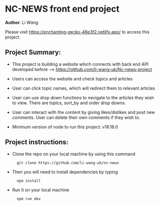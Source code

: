 # NC-NEWS front end project 
**Author**: *Li Wang*

Please visit https://enchanting-gecko-48e3f2.netlify.app/ to access this project.

## Project Summary:
- This project is building a website which connects with back end API developed before --> https://github.com/li-wang-uk/Nc-news-project

- Users can access the website and check topics and articles 


- User can click topic names, which will redirect them to relevant articles 

- User can use drop down functions to nevigate to the articles they wish to view. There are topics, sort_by and order drop downs. 

- User can interact with the content by giving likes/dislikes and post new comments. User can delete their own comments if they wish to. 



- Minimum version of node to run this project: 
v18.18.0

## Project instructions: 
- Clone the repo on your local machine by using this command


        git clone https://github.com/li-wang-uk/nc-news
        

- Then you will need to install dependencies by typing 

        npm install

- Run it on your local machine 

        npm run dev